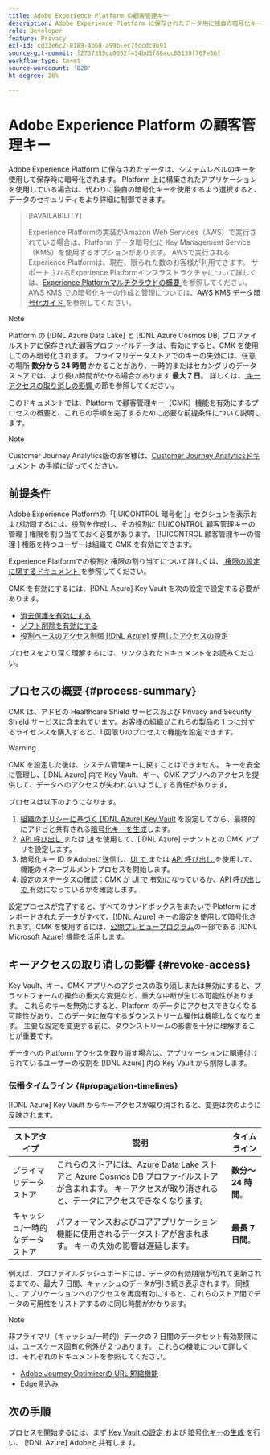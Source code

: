 ```yaml
---
title: Adobe Experience Platform の顧客管理キー
description: Adobe Experience Platform に保存されたデータ用に独自の暗号化キーを設定する方法を説明します。
role: Developer
feature: Privacy
exl-id: cd33e6c2-8189-4b68-a99b-ec7fccdc9b91
source-git-commit: f2737355ca0652f434bd5f86acc65139f767e56f
workflow-type: tm+mt
source-wordcount: '828'
ht-degree: 26%

---
```


# Adobe Experience Platform の顧客管理キー

Adobe Experience Platform に保存されたデータは、システムレベルのキーを使用して保存時に暗号化されます。 Platform 上に構築されたアプリケーションを使用している場合は、代わりに独自の暗号化キーを使用するよう選択すると、データのセキュリティをより詳細に制御できます。

>[!AVAILABILITY]
>
>Experience Platformの実装がAmazon Web Services（AWS）で実行されている場合は、Platform データ暗号化に Key Management Service （KMS）を使用するオプションがあります。 AWSで実行されるExperience Platformは、現在、限られた数のお客様が利用できます。 サポートされるExperience Platformインフラストラクチャについて詳しくは、[Experience Platformマルチクラウドの概要 ](https://experienceleague.adobe.com/en/docs/experience-platform/landing/multi-cloud) を参照してください。 AWS KMS での暗号化キーの作成と管理については、[AWS KMS データ暗号化ガイド ](../key-management-service/overview.md) を参照してください。

>[!NOTE]
>
>Platform の [!DNL Azure Data Lake] と [!DNL Azure Cosmos DB] プロファイルストアに保存された顧客プロファイルデータは、有効にすると、CMK を使用してのみ暗号化されます。 プライマリデータストアでのキーの失効には、任意の場所 **数分から 24 時間** かかることがあり、一時的またはセカンダリのデータストアでは、より長い時間がかかる場合があります **最大 7 日**。 詳しくは、[ キーアクセスの取り消しの影響 ](#revoke-access) の節を参照してください。

このドキュメントでは、Platform で顧客管理キー（CMK）機能を有効にするプロセスの概要と、これらの手順を完了するために必要な前提条件について説明します。

>[!NOTE]
>
>Customer Journey Analytics版のお客様は、[Customer Journey Analyticsドキュメント ](https://experienceleague.adobe.com/docs/analytics-platform/using/cja-privacy/cmk.html?lang=ja) の手順に従ってください。

## 前提条件

Adobe Experience Platformの「[!UICONTROL  暗号化 ]」セクションを表示および訪問するには、役割を作成し、その役割に [!UICONTROL  顧客管理キーの管理 ] 権限を割り当てておく必要があります。 [!UICONTROL  顧客管理キーの管理 ] 権限を持つユーザーは組織で CMK を有効にできます。

Experience Platformでの役割と権限の割り当てについて詳しくは、[ 権限の設定に関するドキュメント ](https://experienceleague.adobe.com/docs/platform-learn/getting-started-for-data-architects-and-data-engineers/configure-permissions.html?lang=ja) を参照してください。

CMK を有効にするには、[!DNL Azure] Key Vault を次の設定で設定する必要があります。

* [消去保護を有効にする](https://learn.microsoft.com/en-us/azure/key-vault/general/soft-delete-overview#purge-protection)
* [ ソフト削除を有効にする ](https://learn.microsoft.com/en-us/azure/key-vault/general/soft-delete-overview)
* [ 役割ベースのアクセス制御  [!DNL Azure]  使用したアクセスの設定 ](https://learn.microsoft.com/en-us/azure/role-based-access-control/)

プロセスをより深く理解するには、リンクされたドキュメントをお読みください。

## プロセスの概要 {#process-summary}

CMK は、アドビの Healthcare Shield サービスおよび Privacy and Security Shield サービスに含まれています。お客様の組織がこれらの製品の 1 つに対するライセンスを購入すると、1 回限りのプロセスで機能を設定できます。

>[!WARNING]
>
>CMK を設定した後は、システム管理キーに戻すことはできません。 キーを安全に管理し、[!DNL Azure] 内で Key Vault、キー、CMK アプリへのアクセスを提供して、データへのアクセスが失われないようにする責任があります。

プロセスは以下のようになります。

1. [組織のポリシーに基づく  [!DNL Azure] Key Vault](./azure-key-vault-config.md) を設定してから、最終的にアドビと共有される[暗号化キーを生成](./azure-key-vault-config.md#generate-a-key)します。
1. [API 呼び出し ](./api-set-up.md#register-app) または [UI](./ui-set-up.md#register-app) を使用して、[!DNL Azure] テナントとの CMK アプリを設定します。
1. 暗号化キー ID をAdobeに送信し、[UI で ](./ui-set-up.md#send-to-adobe) または [API 呼び出し ](./api-set-up.md#send-to-adobe) を使用して、機能のイネーブルメントプロセスを開始します。
1. 設定のステータスの確認：CMK が [UI で ](./ui-set-up.md#check-status) 有効になっているか、[API 呼び出しで ](./api-set-up.md#check-status) 有効になっているかを確認します。

設定プロセスが完了すると、すべてのサンドボックスをまたいで Platform にオンボードされたデータがすべて、[!DNL Azure] キーの設定を使用して暗号化されます。CMK を使用するには、[公開プレビュープログラム](https://azure.microsoft.com/ja-jp/support/legal/preview-supplemental-terms/)の一部である [!DNL Microsoft Azure] 機能を活用します。

## キーアクセスの取り消しの影響 {#revoke-access}

Key Vault、キー、CMK アプリへのアクセスの取り消しまたは無効にすると、プラットフォームの操作の重大な変更など、重大な中断が生じる可能性があります。 これらのキーを無効にすると、Platform のデータにアクセスできなくなる可能性があり、このデータに依存するダウンストリーム操作は機能しなくなります。 主要な設定を変更する前に、ダウンストリームの影響を十分に理解することが重要です。

データへの Platform アクセスを取り消す場合は、アプリケーションに関連付けられているユーザーの役割を [!DNL Azure] 内の Key Vault から削除します。

### 伝播タイムライン {#propagation-timelines}

[!DNL Azure] Key Vault からキーアクセスが取り消されると、変更は次のように反映されます。

| **ストアタイプ** | **説明** | **タイムライン** |
|---|---|---|
| プライマリデータストア | これらのストアには、Azure Data Lake ストアと Azure Cosmos DB プロファイルストアが含まれます。 キーアクセスが取り消されると、データにアクセスできなくなります。 | **数分～24 時間**。 |
| キャッシュ/一時的なデータストア | パフォーマンスおよびコアアプリケーション機能に使用されるデータストアが含まれます。 キーの失効の影響は遅延します。 | **最長 7 日間**。 |

例えば、プロファイルダッシュボードには、データの有効期限が切れて更新されるまでの、最大 7 日間、キャッシュのデータが引き続き表示されます。 同様に、アプリケーションへのアクセスを再度有効にすると、これらのストア間でデータの可用性をリストアするのに同じ時間がかかります。

>[!NOTE]
>
>非プライマリ（キャッシュ/一時的）データの 7 日間のデータセット有効期限には、ユースケース固有の例外が 2 つあります。 これらの機能について詳しくは、それぞれのドキュメントを参照してください。<ul><li>[Adobe Journey Optimizerの URL 短縮機能 ](https://experienceleague.adobe.com/docs/journey-optimizer/using/sms/sms-configuration.html?lang=ja#message-preset-sms)</li><li>[Edge見込み ](https://experienceleague.adobe.com/docs/experience-platform/profile/home.html#edge-projections)</li></ul>

## 次の手順

プロセスを開始するには、まず [Key Vault の設定 ](./azure-key-vault-config.md) および [ 暗号化キーの生成 ](./azure-key-vault-config.md#generate-a-key) を行い、 [!DNL Azure] Adobeと共有します。
